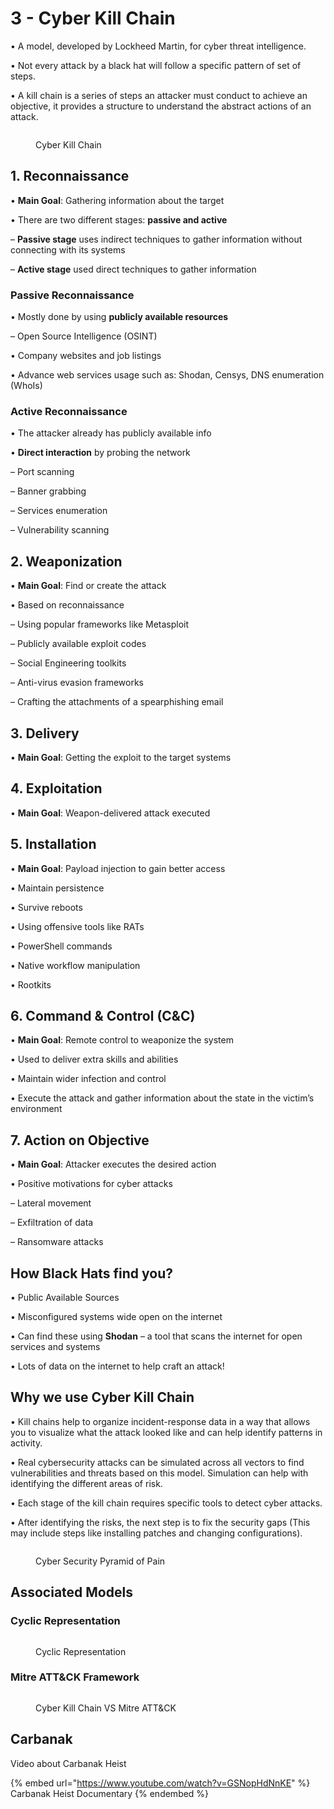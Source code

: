 # 3 - Cyber Kill Chain

• A model, developed by Lockheed Martin, for cyber threat intelligence.&#x20;

• Not every attack by a black hat will follow a specific pattern of set of steps.&#x20;

• A kill chain is a series of steps an attacker must conduct to achieve an objective, it provides a structure to understand the abstract actions of an attack.

<figure><img src="../../.gitbook/assets/image (1) (1) (1) (1) (1) (1) (1) (1) (1) (1) (1) (1) (1) (1) (1) (1) (1) (1) (1) (1) (1) (1) (1) (1) (1) (1) (1) (1) (1) (1) (1) (1) (1) (1) (1) (1) (1) (1) (1) (1) (1) (1) (1) (1) (1) (1) (1) (1) (1) (1) (1) (1).png" alt=""><figcaption><p>Cyber Kill Chain</p></figcaption></figure>

## 1. Reconnaissance

• **Main Goal**: Gathering information about the target&#x20;

• There are two different stages: **passive and active**&#x20;

– **Passive stage** uses indirect techniques to gather information without connecting with its systems&#x20;

– **Active stage** used direct techniques to gather information

### Passive Reconnaissance

• Mostly done by using **publicly available resources**&#x20;

– Open Source Intelligence (OSINT)

• Company websites and job listings&#x20;

• Advance web services usage such as: Shodan, Censys, DNS enumeration (WhoIs)

### Active Reconnaissance

• The attacker already has publicly available info

• **Direct interaction** by probing the network&#x20;

– Port scanning&#x20;

– Banner grabbing&#x20;

– Services enumeration&#x20;

– Vulnerability scanning

## 2. Weaponization

• **Main Goal**: Find or create the attack&#x20;

• Based on reconnaissance&#x20;

– Using popular frameworks like Metasploit&#x20;

– Publicly available exploit codes&#x20;

– Social Engineering toolkits&#x20;

– Anti-virus evasion frameworks&#x20;

– Crafting the attachments of a spearphishing email

## 3. Delivery

• **Main Goal**: Getting the exploit to the target systems

## 4. Exploitation

• **Main Goal**: Weapon-delivered attack executed

## 5. Installation

• **Main Goal**: Payload injection to gain better access&#x20;

• Maintain persistence&#x20;

• Survive reboots&#x20;

• Using offensive tools like RATs&#x20;

• PowerShell commands&#x20;

• Native workflow manipulation&#x20;

• Rootkits

## 6. Command & Control (C\&C)

• **Main Goal**: Remote control to weaponize the system&#x20;

• Used to deliver extra skills and abilities&#x20;

• Maintain wider infection and control&#x20;

• Execute the attack and gather information about the state in the victim’s environment

## 7. Action on Objective

• **Main Goal**: Attacker executes the desired action&#x20;

• Positive motivations for cyber attacks&#x20;

– Lateral movement&#x20;

– Exfiltration of data&#x20;

– Ransomware attacks

## How Black Hats find you?

• Public Available Sources&#x20;

• Misconfigured systems wide open on the internet&#x20;

• Can find these using **Shodan** – a tool that scans the internet for open services and systems&#x20;

• Lots of data on the internet to help craft an attack!

## Why we use Cyber Kill Chain

• Kill chains help to organize incident-response data in a way that allows you to visualize what the attack looked like and can help identify patterns in activity.&#x20;

• Real cybersecurity attacks can be simulated across all vectors to find vulnerabilities and threats based on this model. Simulation can help with identifying the different areas of risk.&#x20;

• Each stage of the kill chain requires specific tools to detect cyber attacks.&#x20;

• After identifying the risks, the next step is to fix the security gaps (This may include steps like installing patches and changing configurations).

<figure><img src="../../.gitbook/assets/image (1) (1) (1) (1) (1) (1) (1) (1) (1) (1) (1) (1) (1) (1) (1) (1) (1) (1) (1) (1) (1) (1) (1) (1) (1) (1) (1) (1) (1) (1) (1) (1) (1) (1) (1) (1) (1) (1) (1) (1) (1) (1) (1) (1) (1) (1) (1) (1) (1) (1) (1) (1) (1).png" alt=""><figcaption><p>Cyber Security Pyramid of Pain</p></figcaption></figure>

## Associated Models

### Cyclic Representation

<figure><img src="../../.gitbook/assets/image (2) (1) (1) (1) (1) (1) (1) (1) (1) (1) (1) (1) (1) (1) (1) (1) (1) (1) (1) (1) (1) (1) (1) (1) (1) (1) (1) (1) (1) (1) (1) (1).png" alt=""><figcaption><p>Cyclic Representation</p></figcaption></figure>

### Mitre ATT\&CK Framework

<figure><img src="../../.gitbook/assets/image (3) (1) (1) (1) (1) (1) (1) (1) (1) (1) (1) (1) (1) (1) (1) (1) (1) (1).png" alt=""><figcaption><p>Cyber Kill Chain VS Mitre ATT&#x26;CK</p></figcaption></figure>

## Carbanak

Video about Carbanak Heist

{% embed url="https://www.youtube.com/watch?v=GSNopHdNnKE" %}
Carbanak Heist Documentary
{% endembed %}
